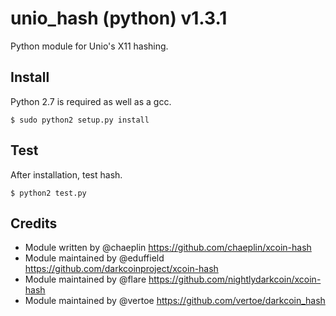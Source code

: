 unio_hash (python) v1.3.1
===========================

Python module for Unio's X11 hashing.


Install
-------

Python 2.7 is required as well as a gcc.

    $ sudo python2 setup.py install


Test
-------

After installation, test hash.

    $ python2 test.py

Credits
-------

* Module written by @chaeplin https://github.com/chaeplin/xcoin-hash
* Module maintained by @eduffield https://github.com/darkcoinproject/xcoin-hash
* Module maintained by @flare https://github.com/nightlydarkcoin/xcoin-hash
* Module maintained by @vertoe https://github.com/vertoe/darkcoin_hash
